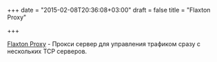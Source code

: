 +++
date = "2015-02-08T20:36:08+03:00"
draft = false
title = "Flaxton Proxy"

+++

<p><a href="https://github.com/Vahe1989/flaxton-proxy">Flaxton Proxy</a>&nbsp;- Прокси сервер для управления трафиком сразу с нескольких TCP серверов.</p>

